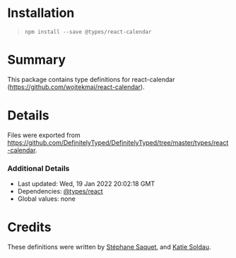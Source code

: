 # Installation
> `npm install --save @types/react-calendar`

# Summary
This package contains type definitions for react-calendar (https://github.com/wojtekmaj/react-calendar).

# Details
Files were exported from https://github.com/DefinitelyTyped/DefinitelyTyped/tree/master/types/react-calendar.

### Additional Details
 * Last updated: Wed, 19 Jan 2022 20:02:18 GMT
 * Dependencies: [@types/react](https://npmjs.com/package/@types/react)
 * Global values: none

# Credits
These definitions were written by [Stéphane Saquet](https://github.com/Guymestef), and [Katie Soldau](https://github.com/ksoldau).
